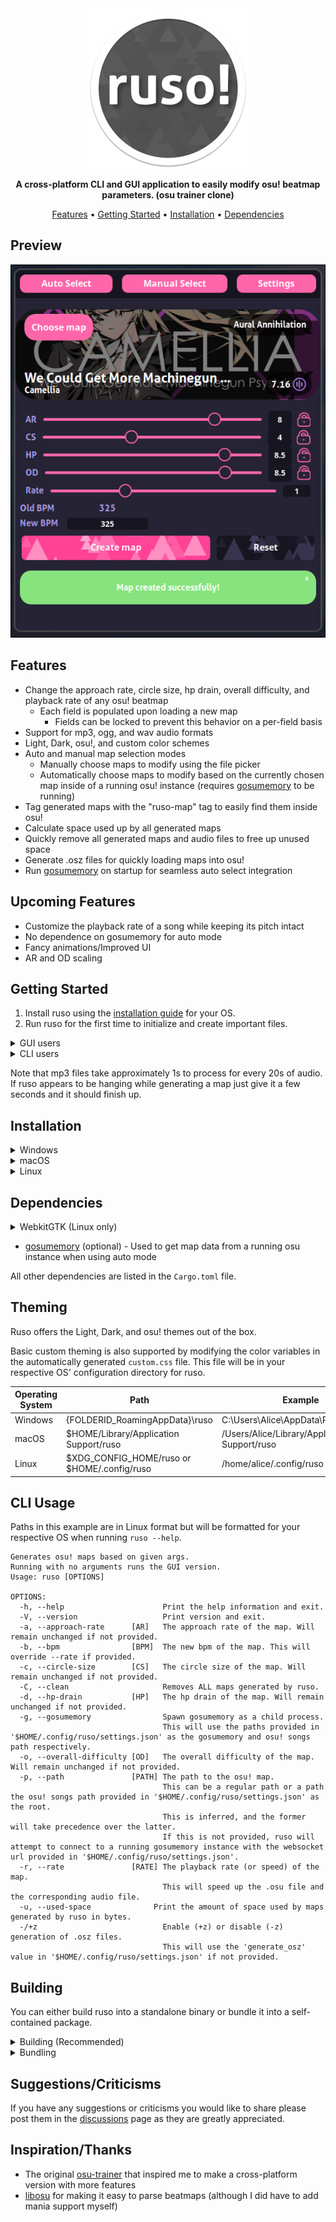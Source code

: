 <div align="center">
<img src="assets/icons/ruso.png" width="256" height="256" alt-text="ruso-icon">

**A cross-platform CLI and GUI application to easily modify osu! beatmap parameters. (osu trainer clone)**

[Features](#features) •
[Getting Started](#getting-started) •
[Installation](#installation) •
[Dependencies](#dependencies)

</div>

## Preview

<p align="center"> 
    <img src="assets/ruso-preview.png" alt-text="ruso-preview"/>
    <!-- <video alt-text="ruso-video" src="https://github.com/Cyanistic/ruso/assets/61608977/9d873855-38a4-4ca5-b186-fe66d65b2693"></video> -->
</p>


## Features

- Change the approach rate, circle size, hp drain, overall difficulty, and playback rate of any osu! beatmap
    - Each field is populated upon loading a new map
        - Fields can be locked to prevent this behavior on a per-field basis
- Support for mp3, ogg, and wav audio formats
- Light, Dark, osu!, and custom color schemes
- Auto and manual map selection modes
    - Manually choose maps to modify using the file picker
    - Automatically choose maps to modify based on the currently chosen map inside of a running osu! instance (requires [gosumemory] to be running)
- Tag generated maps with the "ruso-map" tag to easily find them inside osu!
- Calculate space used up by all generated maps
- Quickly remove all generated maps and audio files to free up unused space
- Generate .osz files for quickly loading maps into osu!
- Run [gosumemory] on startup for seamless auto select integration

## Upcoming Features

- Customize the playback rate of a song while keeping its pitch intact
- No dependence on gosumemory for auto mode
- Fancy animations/Improved UI
- AR and OD scaling

## Getting Started

1. Install ruso using the [installation guide](#installation) for your OS.
2. Run ruso for the first time to initialize and create important files.

<details> 
<summary>GUI users</summary>

>   Enter the settings tab and set your osu! songs path as well as the path of your [gosumemory executable](#dependencies) if you plan to use auto mode.

</details>

<details> 
<summary>CLI users</summary>

>   Run `ruso --help` for help info to get started.

</details> 

Note that mp3 files take approximately 1s to process for every 20s of audio. If ruso appears to be hanging while generating a map just give it a few seconds and it should finish up.

## Installation

<details>
   <summary>Windows</summary>

>   Download the latest release of `ruso-x86_64-pc-windows-msvc.exe` from the [releases] page.

</details>

<details>
   <summary>macOS</summary>

>   Download the latest release for your respective architecture from the [releases] page.
> 
> | Architecture    | File                        |
> | --------------- | --------------------------- |
> | Apple Silicon   | `ruso-aarch64-apple-darwin` |
> | Intel           | `ruso-x86_64-apple-darwin`  |

</details>

<details>
   <summary>Linux</summary>
    
>   Make sure you've installed the necessary [dependencies](#dependencies).
>
> | Distribution                    | Method                                                |
> |---------------------------------|-------------------------------------------------------|
> | Debian                          | `ruso_x.x.x_amd64.deb` from [releases]                |
> | Arch Linux (AUR)                | `yay -S ruso-bin` (not working yet)                   |
> | Any (Recommended if not listed) | `ruso-x86_64-unknown-linux-gnu` from [releases]       |
> | Any                             | `ruso_x.x.x_amd64.AppImage` from [releases] |

</details>

## Dependencies

<details>
    <summary>WebkitGTK (Linux only)</summary>

>   Required by GUI to draw the main window
>
> | Distribution | Method                                                                             |
> |--------------|------------------------------------------------------------------------------------|
> | Debian       | `sudo apt install libwebkit2gtk-4.1-dev libgtk-3-dev libayatana-appindicator3-dev` |
> | Arch Linux   | `sudo pacman -S webkit2gtk-4.1 gtk3 libappindicator-gtk3`                          |
> | Fedora/RHEL  | `sudo dnf install webkit2gtk4.1-devel libappindicator-gtk3-devel`                  |
> | openSUSE     | `sudo zypper install webkit2gtk3-soup2-devel libappindicator3-1`                   |
> | Gentoo       | `sudo emerge --ask net-libs/webkit-gtk:4.1 dev-libs/libappindicator`               |
> | Void         | `sudo xbps-install -S libwebkit2gtk41 gtk+3-devel libappindicator`                 |

</details>

- [gosumemory] (optional) - Used to get map data from a running osu instance when using auto mode

All other dependencies are listed in the `Cargo.toml` file.

## Theming

Ruso offers the Light, Dark, and osu! themes out of the box. 

Basic custom theming is also supported by modifying the color variables in the automatically generated `custom.css` file. This file will be in your respective OS' configuration directory for ruso.

| Operating System | Path                                        | Example                                       |
|------------------|---------------------------------------------|-----------------------------------------------|
| Windows          | {FOLDERID_RoamingAppData}\ruso              | C:\Users\Alice\AppData\Roaming\ruso           |
| macOS            | $HOME/Library/Application Support/ruso      | /Users/Alice/Library/Application Support/ruso |
| Linux            | $XDG_CONFIG_HOME/ruso or $HOME/.config/ruso | /home/alice/.config/ruso                      |

## CLI Usage

Paths in this example are in Linux format but will be formatted for your respective OS when running `ruso --help`.
```
Generates osu! maps based on given args.
Running with no arguments runs the GUI version.
Usage: ruso [OPTIONS]

OPTIONS:
  -h, --help                      Print the help information and exit.
  -V, --version                   Print version and exit.
  -a, --approach-rate      [AR]   The approach rate of the map. Will remain unchanged if not provided.
  -b, --bpm                [BPM]  The new bpm of the map. This will override --rate if provided.
  -c, --circle-size        [CS]   The circle size of the map. Will remain unchanged if not provided.
  -C, --clean                     Removes ALL maps generated by ruso.
  -d, --hp-drain           [HP]   The hp drain of the map. Will remain unchanged if not provided.
  -g, --gosumemory                Spawn gosumemory as a child process.
                                  This will use the paths provided in '$HOME/.config/ruso/settings.json' as the gosumemory and osu! songs path respectively.
  -o, --overall-difficulty [OD]   The overall difficulty of the map. Will remain unchanged if not provided.
  -p, --path               [PATH] The path to the osu! map.
                                  This can be a regular path or a path the osu! songs path provided in '$HOME/.config/ruso/settings.json' as the root.
                                  This is inferred, and the former will take precedence over the latter.
                                  If this is not provided, ruso will attempt to connect to a running gosumemory instance with the websocket url provided in '$HOME/.config/ruso/settings.json'.
  -r, --rate               [RATE] The playback rate (or speed) of the map.
                                  This will speed up the .osu file and the corresponding audio file.
  -u, --used-space              Print the amount of space used by maps generated by ruso in bytes.
  -/+z                            Enable (+z) or disable (-z) generation of .osz files.
                                  This will use the 'generate_osz' value in '$HOME/.config/ruso/settings.json' if not provided.
```
## Building

You can either build ruso into a standalone binary or bundle it into a self-contained package.

<details>
    <summary>Building (Recommended)</summary>

> Building ruso requires an up-to-date installation of [cargo].
> 
> 1. Clone the repo and cd into it.
> ```
> git clone https://github.com/Cyanistic/ruso.git
> cd ruso
> ```
> 2. Use cargo to build the application.
> ```
> cargo build --release
> ```
> That's it! The build artifacts will be in `target/release`. 

</details>

<details>
    <summary>Bundling</summary>

>Building ruso requires an up-to-date installation of [cargo], the [Dioxus CLI] and the [Dioxus dependencies].
>
>1. Clone the repo and cd into it.
>```
>git clone https://github.com/Cyanistic/ruso.git
>cd ruso
>```
>2. Use the Dioxus CLI to bundle the application for your platform.
>```
>dx bundle --release
>```
>That's it! The bundled build artifacts of the application will be in `dist/bundle`. 

</details>

## Suggestions/Criticisms

If you have any suggestions or criticisms you would like to share please post them in the [discussions](https://github.com/Cyanistic/ruso/discussions) page as they are greatly appreciated.

## Inspiration/Thanks

- The original [osu-trainer](https://github.com/FunOrange/osu-trainer) that inspired me to make a cross-platform version with more features
- [libosu](https://github.com/iptq/libosu) for making it easy to parse beatmaps (although I did have to add mania support myself)

[cargo]: https://www.rust-lang.org/tools/install
[Dioxus CLI]: https://dioxuslabs.com/learn/0.4/CLI/installation
[Dioxus dependencies]: https://dioxuslabs.com/learn/0.4/getting_started/desktop#platform-specific-dependencies
[gosumemory]: https://github.com/l3lackShark/gosumemory
[releases]: https://github.com/Cyanistic/ruso/releases/latest
